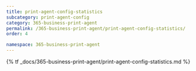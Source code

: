 ```yaml
---
title: print-agent-config-statistics
subcategory: print-agent-config
category: 365-business-print-agent
permalink: /365-business-print-agent/print-agent-config-statistics/
order: 4

namespace: 365-business-print-agent
---
```


{% tf _docs/365-business-print-agent/print-agent-config-statistics.md %}